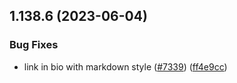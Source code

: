 ## 1.138.6 (2023-06-04)


### Bug Fixes

* link in bio with markdown style ([#7339](https://github.com/EddieHubCommunity/LinkFree/issues/7339)) ([ff4e9cc](https://github.com/EddieHubCommunity/LinkFree/commit/ff4e9ccb3b0f66f50bfb3b3f66bee632c25350ba))



